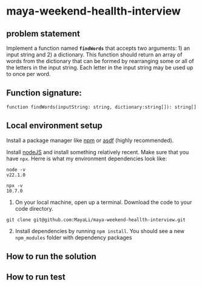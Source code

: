# maya-weekend-heallth-interview

## problem statement

Implement a function named **`findWords`** that accepts two arguments: 1) an input string and 2) a dictionary. This function should return an array of words from the dictionary that can be formed by rearranging some or all of the letters in the input string. Each letter in the input string may be used up to once per word.

## Function signature:

```
function findWords(inputString: string, dictionary:string[]): string[]
```

## Local environment setup

Install a package manager like [npm](https://docs.npmjs.com/downloading-and-installing-node-js-and-npm) or [asdf](https://asdf-vm.com/) (highly recommended).

Install [nodeJS](https://nodejs.org/en/download/package-manager) and install something relatively recent. Make sure that you have `npx`. Herre is what my environment dependencies look like:

```
node -v
v22.1.0

npx -v
10.7.0
```

1. On your local machine, open up a terminal. Download the code to your code directory.

```
git clone git@github.com:MayaLi/maya-weekend-heallth-interview.git
```

2. Install dependencies by running `npm install`. You should see a new `npm_modules` folder with dependency packages

## How to run the solution

## How to run test
